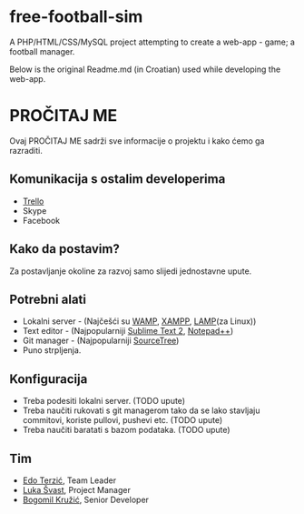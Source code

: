 # free-football-sim

A PHP/HTML/CSS/MySQL project attempting to create a web-app - game; a football manager.

Below is the original Readme.md (in Croatian) used while developing the web-app.

# PROČITAJ ME #

Ovaj PROČITAJ ME sadrži sve informacije o projektu i kako ćemo ga razraditi.

## Komunikacija s ostalim developerima ##

* [Trello](https://trello.com/b/dkOjISc6/ffs)
* Skype
* Facebook

## Kako da postavim? ##

Za postavljanje okoline za razvoj samo slijedi jednostavne upute.

## Potrebni alati ##

* Lokalni server - (Najčešći su [WAMP](http://www.wampserver.com/en/), [XAMPP](https://www.apachefriends.org/index.html), [LAMP](http://lamphowto.com/)(za Linux))
* Text editor - (Najpopularniji [Sublime Text 2](http://www.sublimetext.com/2), [Notepad++](http://notepad-plus-plus.org/))
* Git manager - (Najpopularniji [SourceTree](http://www.sourcetreeapp.com/))
* Puno strpljenja.

## Konfiguracija ##

* Treba podesiti lokalni server. (TODO upute)
* Treba naučiti rukovati s git managerom tako da se lako stavljaju commitovi, koriste pullovi, pushevi etc. (TODO upute)
* Treba naučiti baratati s bazom podataka. (TODO upute)

## Tim ##

* [Edo Terzić](https://www.facebook.com/edictzero), Team Leader
* [Luka Švast](https://www.facebook.com/luka.svast), Project Manager
* [Bogomil Kružić](https://www.facebook.com/bogstar), Senior Developer
